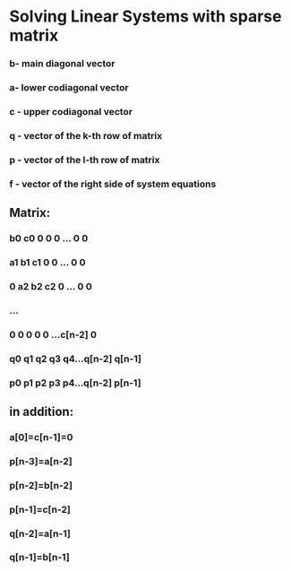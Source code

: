 # Solving Linear Systems with sparse matrix #

### b- main diagonal vector ###
### a- lower codiagonal vector ###
### c - upper codiagonal vector ###
### q - vector of the k-th row of matrix ###
### p - vector of the l-th row of matrix ###
### f - vector of the right side of system equations ###

## Matrix: ##

### b0  c0  0  0  0 ... 0 0 ###
### a1  b1  c1 0  0 ... 0 0 ###
### 0   a2  b2 c2 0 ... 0 0 ###
### ... ###
### 0   0   0  0  0 ...c[n-2] 0 ###
### q0  q1  q2 q3 q4...q[n-2] q[n-1] ###
### p0  p1  p2 p3 p4...q[n-2] p[n-1] ###

## in addition: ##
### a[0]=c[n-1]=0 ###
### p[n-3]=a[n-2] ###
### p[n-2]=b[n-2] ###
### p[n-1]=c[n-2] ###
### q[n-2]=a[n-1] ###
### q[n-1]=b[n-1] ###